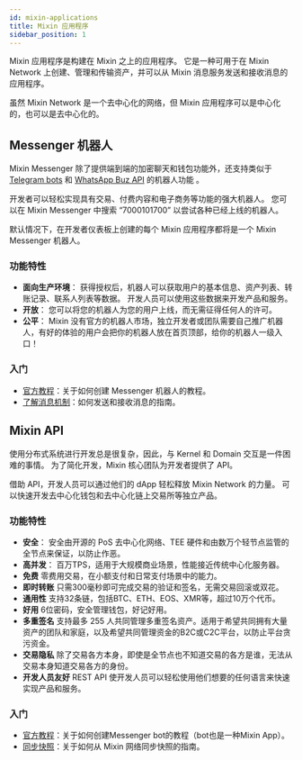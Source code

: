 ```yaml
---
id: mixin-applications
title: Mixin 应用程序
sidebar_position: 1
---
```


Mixin 应用程序是构建在 Mixin 之上的应用程序。 它是一种可用于在 Mixin Network 上创建、管理和传输资产，并可以从 Mixin 消息服务发送和接收消息的应用程序。

虽然 Mixin Network 是一个去中心化的网络，但 Mixin 应用程序可以是中心化的，也可以是去中心化的。

## Messenger 机器人

Mixin Messenger 除了提供端到端的加密聊天和钱包功能外，还支持类似于[Telegram bots](https://core.telegram.org/bots) 和
[WhatsApp Buz API](https://www.whatsapp.com/business/api) 的机器人功能 。

开发者可以轻松实现具有交易、付费内容和电子商务等功能的强大机器人。 您可以在 Mixin Messenger 中搜索 “7000101700” 以尝试各种已经上线的机器人。

默认情况下，在开发者仪表板上创建的每个 Mixin 应用程序都将是一个 Mixin Messenger 机器人。

### 功能特性

- **面向生产环境**：
  获得授权后，机器人可以获取用户的基本信息、资产列表、转账记录、联系人列表等数据。 开发人员可以使用这些数据来开发产品和服务。
- **开放**：
  您可以将您的机器人为您的用户上线，而无需征得任何人的许可。
- **公平**：
  Mixin 没有官方的机器人市场，独立开发者或团队需要自己推广机器人，有好的体验的用户会把你的机器人放在首页顶部，给你的机器人一级入口！


### 入门

- [官方教程](getting-started/create-dapp)：关于如何创建 Messenger 机器人的教程。
- [了解消息机制](guide/send-and-receive-messages)：如何发送和接收消息的指南。

## Mixin API

使用分布式系统进行开发总是很复杂，因此，与 Kernel 和 Domain 交互是一件困难的事情。 为了简化开发，Mixin 核心团队为开发者提供了 API。

借助 API，开发人员可以通过他们的 dApp 轻松释放 Mixin Network 的力量。 可以快速开发去中心化钱包和去中心化链上交易所等独立产品。

### 功能特性

- **安全**：
  安全由开源的 PoS 去中心化网络、TEE 硬件和由数万个轻节点监管的全节点来保证，以防止作恶。
- **高并发**：
  百万TPS，适用于大规模商业场景，性能接近传统中心化服务器。
- **免费** 零费用交易，在小额支付和日常支付场景中的能力。
- **即时转账** 只需300毫秒即可完成交易的验证和签名，无需交易回滚或双花。
- **通用性** 支持32条链，包括BTC、ETH、EOS、XMR等，超过10万个代币。
- **好用** 6位密码，安全管理钱包，好记好用。
- **多重签名** 支持最多 255 人共同管理多重签名资产。适用于希望共同拥有大量资产的团队和家庭，以及希望共同管理资金的B2C或C2C平台，以防止平台贪污资金。
- **交易隐私** 除了交易各方本身，即使是全节点也不知道交易的各方是谁，无法从交易本身知道交易各方的身份。
- **开发人员友好** REST API 使开发人员可以轻松使用他们想要的任何语言来快速实现产品和服务。

### 入门

- [官方教程](getting-started/create-dapp)：关于如何创建Messenger bot的教程（bot也是一种Mixin App）。
- [同步快照](guide/sync-snapshots)：关于如何从 Mixin 网络同步快照的指南。